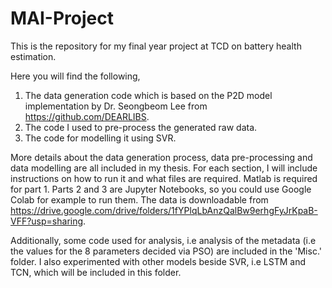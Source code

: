 # MAI-Project
This is the repository for my final year project at TCD on battery health estimation. 

Here you will find the following,
1. The data generation code which is based on the P2D model implementation by Dr. Seongbeom Lee from https://github.com/DEARLIBS.
2. The code I used to pre-process the generated raw data.
3. The code for modelling it using SVR. 

More details about the data generation process, data pre-processing and data modelling are all included in my thesis. 
For each section, I will include instructions on how to run it and what files are required. Matlab is required for part 1. Parts 2 and 3 are Jupyter Notebooks, so you could use Google Colab for example to run them. The data is downloadable from https://drive.google.com/drive/folders/1fYPlqLbAnzQalBw9erhgFyJrKpaB-VFF?usp=sharing.

Additionally, some code used for analysis, i.e analysis of the metadata (i.e the values for the 8 parameters decided via PSO) are included in the 'Misc.' folder. I also experimented with other models beside SVR, i.e LSTM and TCN, which will be included in this folder.

